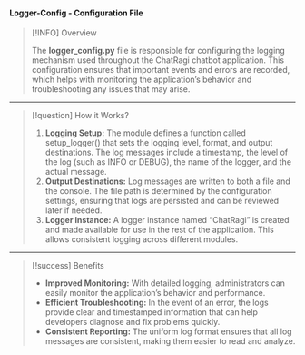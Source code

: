 
#### Logger-Config - Configuration File

> [!INFO] Overview
> 
> The **logger_config.py** file is responsible for configuring the logging mechanism used throughout the ChatRagi chatbot application. This configuration ensures that important events and errors are recorded, which helps with monitoring the application’s behavior and troubleshooting any issues that may arise.

---
> [!question] How it Works?
> 
> 1. **Logging Setup:**
> 	The module defines a function called setup_logger() that sets the logging level, format, and output destinations. The log messages include a timestamp, the level of the log (such as INFO or DEBUG), the name of the logger, and the actual message.
> 2. **Output Destinations:**
> 	Log messages are written to both a file and the console. The file path is determined by the configuration settings, ensuring that logs are persisted and can be reviewed later if needed.
> 3. **Logger Instance:**
> 	A logger instance named “ChatRagi” is created and made available for use in the rest of the application. This allows consistent logging across different modules.

---
> [!success] Benefits
> 
> - **Improved Monitoring:**
> 	With detailed logging, administrators can easily monitor the application’s behavior and performance.
> - **Efficient Troubleshooting:**
> 	In the event of an error, the logs provide clear and timestamped information that can help developers diagnose and fix problems quickly.
> - **Consistent Reporting:**
> 	The uniform log format ensures that all log messages are consistent, making them easier to read and analyze.